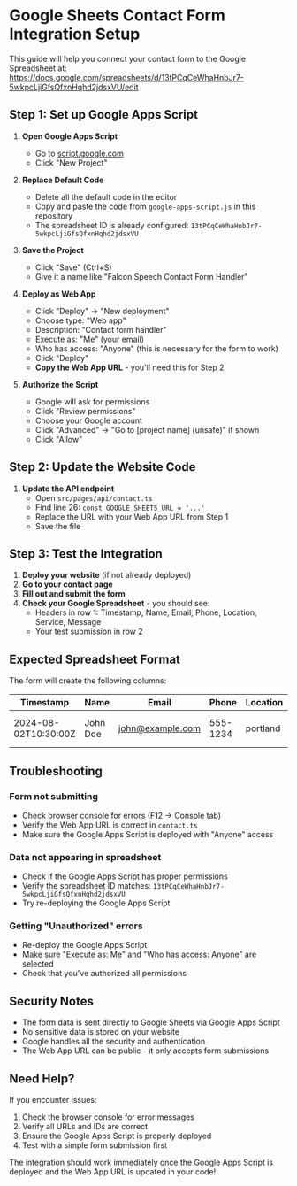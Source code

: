 # Google Sheets Contact Form Integration Setup

This guide will help you connect your contact form to the Google Spreadsheet at:
https://docs.google.com/spreadsheets/d/13tPCqCeWhaHnbJr7-5wkpcLjiGfsQfxnHqhd2jdsxVU/edit

## Step 1: Set up Google Apps Script

1. **Open Google Apps Script**
   - Go to [script.google.com](https://script.google.com)
   - Click "New Project"

2. **Replace Default Code**
   - Delete all the default code in the editor
   - Copy and paste the code from `google-apps-script.js` in this repository
   - The spreadsheet ID is already configured: `13tPCqCeWhaHnbJr7-5wkpcLjiGfsQfxnHqhd2jdsxVU`

3. **Save the Project**
   - Click "Save" (Ctrl+S)
   - Give it a name like "Falcon Speech Contact Form Handler"

4. **Deploy as Web App**
   - Click "Deploy" → "New deployment"
   - Choose type: "Web app"
   - Description: "Contact form handler"
   - Execute as: "Me" (your email)
   - Who has access: "Anyone" (this is necessary for the form to work)
   - Click "Deploy"
   - **Copy the Web App URL** - you'll need this for Step 2

5. **Authorize the Script**
   - Google will ask for permissions
   - Click "Review permissions"
   - Choose your Google account
   - Click "Advanced" → "Go to [project name] (unsafe)" if shown
   - Click "Allow"

## Step 2: Update the Website Code

1. **Update the API endpoint**
   - Open `src/pages/api/contact.ts`
   - Find line 26: `const GOOGLE_SHEETS_URL = '...'`
   - Replace the URL with your Web App URL from Step 1
   - Save the file

## Step 3: Test the Integration

1. **Deploy your website** (if not already deployed)
2. **Go to your contact page**
3. **Fill out and submit the form**
4. **Check your Google Spreadsheet** - you should see:
   - Headers in row 1: Timestamp, Name, Email, Phone, Location, Service, Message
   - Your test submission in row 2

## Expected Spreadsheet Format

The form will create the following columns:

| Timestamp | Name | Email | Phone | Location | Service | Message |
|-----------|------|-------|-------|----------|---------|---------|
| 2024-08-02T10:30:00Z | John Doe | john@example.com | 555-1234 | portland | speech | Need help with... |

## Troubleshooting

### Form not submitting
- Check browser console for errors (F12 → Console tab)
- Verify the Web App URL is correct in `contact.ts`
- Make sure the Google Apps Script is deployed with "Anyone" access

### Data not appearing in spreadsheet
- Check if the Google Apps Script has proper permissions
- Verify the spreadsheet ID matches: `13tPCqCeWhaHnbJr7-5wkpcLjiGfsQfxnHqhd2jdsxVU`
- Try re-deploying the Google Apps Script

### Getting "Unauthorized" errors
- Re-deploy the Google Apps Script
- Make sure "Execute as: Me" and "Who has access: Anyone" are selected
- Check that you've authorized all permissions

## Security Notes

- The form data is sent directly to Google Sheets via Google Apps Script
- No sensitive data is stored on your website
- Google handles all the security and authentication
- The Web App URL can be public - it only accepts form submissions

## Need Help?

If you encounter issues:
1. Check the browser console for error messages
2. Verify all URLs and IDs are correct
3. Ensure the Google Apps Script is properly deployed
4. Test with a simple form submission first

The integration should work immediately once the Google Apps Script is deployed and the Web App URL is updated in your code!
